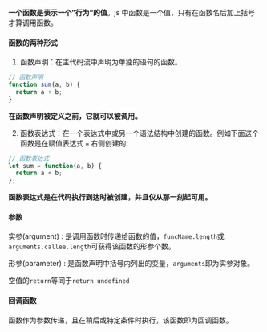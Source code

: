 **一个函数是表示一个”行为“的值**。js 中函数是一个值，只有在函数名后加上括号才算调用函数。

#### 函数的两种形式

1. 函数声明：在主代码流中声明为单独的语句的函数。

```javascript
// 函数声明
function sum(a, b) {
  return a + b;
}
```

**在函数声明被定义之前，它就可以被调用。**

2. 函数表达式：在一个表达式中或另一个语法结构中创建的函数。例如下面这个函数是在赋值表达式 `=` 右侧创建的:

```javascript
// 函数表达式
let sum = function(a, b) {
  return a + b;
};
```

**函数表达式是在代码执行到达时被创建，并且仅从那一刻起可用。**

#### 参数

实参(argument) : 是调用函数时传递给函数的值，`funcName.length`或`arguments.callee.length`可获得该函数的形参个数。

形参(parameter) : 是函数声明中括号内列出的变量，`arguments`即为实参对象。

空值的`return`等同于`return undefined`

#### 回调函数

函数作为参数传递，且在稍后或特定条件时执行，该函数即为回调函数。




























